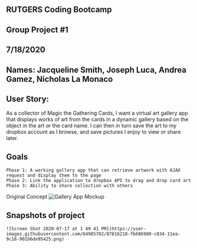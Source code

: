 ## RUTGERS Coding Bootcamp
## Group Project #1
## 7/18/2020

## Names: Jacqueline Smith, Joseph Luca, Andrea Gamez, Nicholas La Monaco

## User Story:

As a collector of Magic the Gathering Cards, I want a virtual art gallery app that displays works of art from the cards in a dynamic gallery based on the object in the art or the card name. I can then in turn save the art to my dropbox account as I browse, and save pictures I enjoy to view or share later.  

## Goals
````
Phase 1: A working gallery app that can retrieve artwork with AJAX request and display them to the page 
Phase 2: Link the application to dropbox API to drag and drop card art
Phase 3: Ability to share collection with others
````
Original Concept
![Gallery App Mockup](https://user-images.githubusercontent.com/65572319/86984233-01d35300-c15c-11ea-8fa2-6973b576178a.png)

## Snapshots of project
````
![Screen Shot 2020-07-17 at 1 49 41 PM](https://user-images.githubusercontent.com/64985702/87816218-fb686980-c834-11ea-9c18-901b6de95425.png)